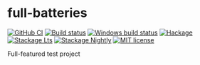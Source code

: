 # full-batteries

[![GitHub CI](https://github.com/kowainik/full-batteries/workflows/CI/badge.svg)](https://github.com/kowainik/full-batteries/actions)
[![Build status](https://img.shields.io/travis/kowainik/full-batteries.svg?logo=travis)](https://travis-ci.com/kowainik/full-batteries)
[![Windows build status](https://ci.appveyor.com/api/projects/status/github/kowainik/full-batteries?branch=master&svg=true)](https://ci.appveyor.com/project/kowainik/full-batteries)
[![Hackage](https://img.shields.io/hackage/v/full-batteries.svg?logo=haskell)](https://hackage.haskell.org/package/full-batteries)
[![Stackage Lts](http://stackage.org/package/full-batteries/badge/lts)](http://stackage.org/lts/package/full-batteries)
[![Stackage Nightly](http://stackage.org/package/full-batteries/badge/nightly)](http://stackage.org/nightly/package/full-batteries)
[![MIT license](https://img.shields.io/badge/license-MIT-blue.svg)](LICENSE)

Full-featured test project

